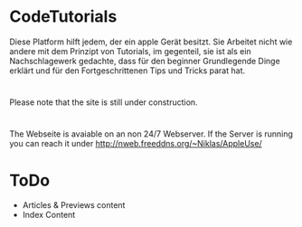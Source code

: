 # CodeTutorials

Diese Platform hilft jedem, der ein apple Gerät besitzt. Sie Arbeitet nicht wie andere mit dem Prinzipt von Tutorials, im gegenteil, sie ist als ein Nachschlagewerk gedachte, dass für den beginner Grundlegende Dinge erklärt und für den Fortgeschrittenen Tips und Tricks parat hat.

#
Please note that the site is still under construction.

#
The Webseite is avaiable on an non 24/7 Webserver.
If the Server is running you can reach it under http://nweb.freeddns.org/~Niklas/AppleUse/

# ToDo
- Articles & Previews content
- Index Content
